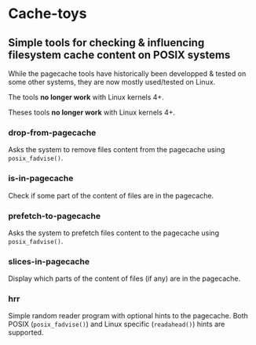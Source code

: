 Cache-toys
==========

## Simple tools for checking &amp; influencing filesystem cache content on POSIX systems

While the pagecache tools have historically been developped & tested on some other systems, they are now mostly used/tested on Linux.

The tools **no longer work** with Linux kernels 4+.

Theses tools **no longer work** with Linux kernels 4+.

### drop-from-pagecache
Asks the system to remove files content from the pagecache using `posix_fadvise()`.

### is-in-pagecache
Check if some part of the content of files are in the pagecache.

### prefetch-to-pagecache
Asks the system to prefetch files content to the pagecache using `posix_fadvise()`.

### slices-in-pagecache
Display which parts of the content of files (if any) are in the pagecache.

### hrr
Simple random reader program with optional hints to the pagecache.
Both POSIX (`posix_fadvise()`) and Linux specific (`readahead()`) hints are supported.
